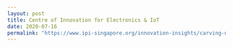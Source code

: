 ```yaml
---
layout: post
title: Centre of Innovation for Electronics & IoT
date: 2020-07-16
permalink: "https://www.ipi-singapore.org/innovation-insights/carving-niche—-interview-mr-john-fung-centre-innovation-electronics-iot"
---
```

